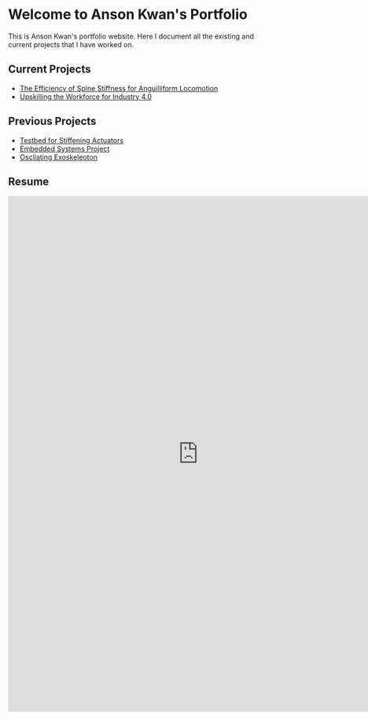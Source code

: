 # Welcome to Anson Kwan's Portfolio

This is Anson Kwan's portfolio website. Here I document all the existing and current projects that I have worked on.

## Current Projects

* [The Efficiency of Spine Stiffness for Anguilliform Locomotion](/spines)
* [Upskilling the Workforce for Industry 4.0](/training_Station)

## Previous Projects

* [Testbed for Stiffening Actuators](/kaiteki)
* [Embedded Systems Project](/embedded)
* [Oscilating Exoskeleoton](/exo)

## Resume

<embed src="https://aakwan.github.io/Images/Anson_Kwan_Resume.pdf" width="772px" height="1050px"/>
